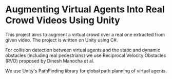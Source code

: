 # Augmenting Virtual Agents Into Real Crowd Videos Using Unity

This project aims to augment a virtual crowd over a real one extracted from given video.
The project is written on Unity using C#.

For collision detection between virtual agents and the static and dynamic obstacles (including real pedestrians) we use Reciprocal Velocity Obstacles (RVO) proposed by Dinesh Manocha et al.

We use Unity's PathFinding library for global path planning of virtual agents.
